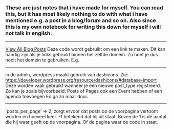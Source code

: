 <h3>These are just notes that i have made for myself.
You can read this, but it has most likely nothing to do with what i have mentioned e.g. a post in a blog/forum and so on.
Also since this is my own notebook for writing this down for myself i will not talk in english.</h3>

-------------------------------------------------------

<a href="<?php echo site_url('/blog'); ?>" class="btn btn--yellow">View All Blog Posts</a>
Deze code wordt gebruikt om een link te maken. Dit kan handig zijn als je links gebruikt binnen het zelfde domein.
Zo hoef je dus nooit het domein te gebruiken. E.g. <?php echo site_url('/blog'); ?>

-------------------------------------------------------

in de admin, wordpress maakt gebruik van dashicons. Zie: https://developer.wordpress.org/resource/dashicons/#database-import
Deze worden vaak gebruikt wanneer je een nieuwe post_type registreerd. Zo kan je zoals bijvoorbeeld: Posts of Pages ook een Event hebben of een agenda toevoegen
En ga zo maar door.

--------------------------------------------------------

'posts_per_page' => 2, 
zorgt ervoor dat posts op de voorpagina vertoont worden en hoeveel keer.
-1 betekend dat hij uit staat. Boven de 1 is de aantal die hij waar geeft op de voorpagina.
Of de pagina waar de code in staat.
